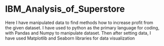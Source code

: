 # IBM_Analysis_of_Superstore
Here I have manipulated data to find methods how to increase profit from the given dataset.
I have used to python as the primary language for coding, with Pandas and Numpy to manipulate dataset. Then after setting data,
I have used Matplotlib and Seaborn libraries for data visualization
